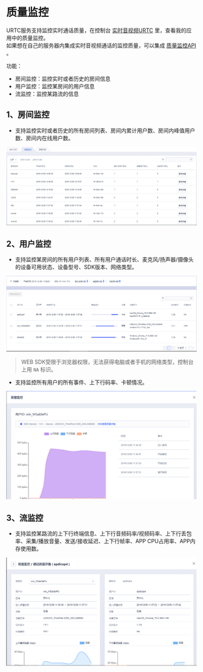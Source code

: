 # 质量监控

URTC服务支持监控实时通话质量，在控制台 [实时音视频URTC](https://console.ucloud.cn/urtc/manage) 里，查看我的应用中的质量监控。    
如果想在自己的服务器内集成实时音视频通话的监控质量，可以集成 [质量监控API](https://docs.ucloud.cn/api/urtc-api/overview) 。


功能：  
  - 房间监控：监控实时或者历史的房间信息
  - 用户监控：监控某房间的用户信息
  - 流监控：监控某路流的信息
  
## 1、房间监控

  - 支持监控实时或者历史的所有房间列表、房间内累计用户数、房间内峰值用户数、房间内在线用户数。

  ![ ](/images/qualityImage/room.png)
  
## 2、用户监控
  
  - 支持监控某房间的所有用户列表、所有用户通话时长、麦克风/扬声器/摄像头的设备可用状态、设备型号、SDK版本、网络类型。    
  
  ![ ](/images/qualityImage/users.png)


> WEB SDK受限于浏览器权限，无法获得电脑或者手机的网络类型，控制台上用 `NA` 标识。

  - 支持监控所有用户的所有事件、上下行码率、卡顿情况。  

  ![ ](/images/qualityImage/userquality.png)
	 
## 3、流监控

  - 支持监控某路流的上下行终端信息、上下行音频码率/视频码率、上下行丢包率、采集/播放音量、发送/接收延迟、上下行帧率、APP CPU占用率、APP内存使用数。   

  ![ ](/images/qualityImage/userquality2.png)



	 
  
  
